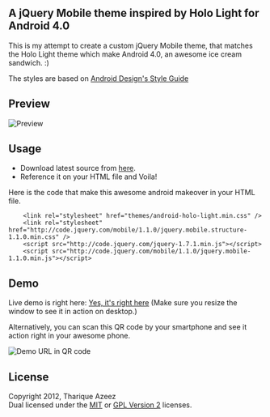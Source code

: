 A jQuery Mobile theme inspired by Holo Light for Android 4.0
-------------------------------------------------------------

This is my attempt to create a custom jQuery Mobile theme, that matches the Holo Light theme which make Android 4.0, an awesome ice cream sandwich. :) 

The styles are based on [Android Design's Style Guide][android]

Preview
-----------
![Preview](https://github.com/enathu/jqmobile-android-holo-light-theme/raw/master/preview-holo-light.png "Preview")

Usage
-----------
* Download latest source from [here][dl]. 
* Reference it on your HTML file and Voila!

Here is the code that make this awesome android makeover in your HTML file.

		<link rel="stylesheet" href="themes/android-holo-light.min.css" />
		<link rel="stylesheet" href="http://code.jquery.com/mobile/1.1.0/jquery.mobile.structure-1.1.0.min.css" />
		<script src="http://code.jquery.com/jquery-1.7.1.min.js"></script>
		<script src="http://code.jquery.com/mobile/1.1.0/jquery.mobile-1.1.0.min.js"></script>

Demo
-----

Live demo is right here: [Yes, it's right here][demo]
(Make sure you resize the window to see it in action on desktop.)

Alternatively, you can scan this QR code by your smartphone and see it action right in your awesome phone.

![Demo URL in QR code](https://github.com/enathu/jqmobile-android-holo-light-theme/raw/master/qrcode.png "Demo URL in QR code")


License
-------

Copyright 2012, Tharique Azeez  
Dual licensed under the [MIT][mit] or [GPL Version 2][gpl2]
licenses.

[android]: http://developer.android.com/design/style/index.html
[dl]: https://github.com/downloads/enathu/jqmobile-android-holo-light-theme/jqmobile-android-holo-light-theme-0.1.8.zip
[demo]: http://files.niram.org/holo-light/index.html
[mit]: http://opensource.org/licenses/mit-license.php
[gpl2]: http://opensource.org/licenses/gpl-2.0.php